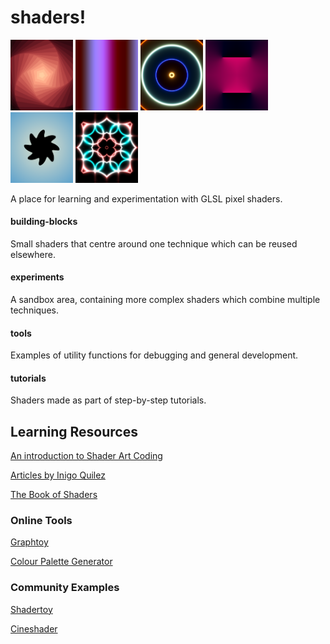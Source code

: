 # shaders!

<div class="row">
    <img src="https://github.com/alexeismith/shaders/blob/main/screenshots/Concentric%20Wobble.png" width="100">
    <img src="https://github.com/alexeismith/shaders/blob/main/screenshots/Gradient%20Palette%20Animation.png" width="100">
    <img src="https://github.com/alexeismith/shaders/blob/main/screenshots/Neon%20Sine%20Shrink.png" width="100">
    <img src="https://github.com/alexeismith/shaders/blob/main/screenshots/Radial%20Gradient%20Lines.png" width="100">
    <img src="https://github.com/alexeismith/shaders/blob/main/screenshots/Rounded%20Wobble%20Star.png" width="100">
    <img src="https://github.com/alexeismith/shaders/blob/main/screenshots/Shader%20Art%20Intro.png" width="100">
</div>

A place for learning and experimentation with GLSL pixel shaders.

#### building-blocks

Small shaders that centre around one technique which can be reused elsewhere.

#### experiments

A sandbox area, containing more complex shaders which combine multiple techniques.

#### tools

Examples of utility functions for debugging and general development.

#### tutorials

Shaders made as part of step-by-step tutorials.

## Learning Resources

[An introduction to Shader Art Coding](https://www.youtube.com/watch?v=f4s1h2YETNY)

[Articles by Inigo Quilez](https://iquilezles.org/articles/)

[The Book of Shaders](https://thebookofshaders.com/)

### Online Tools

[Graphtoy](https://graphtoy.com/)

[Colour Palette Generator](http://dev.thi.ng/gradients/)

### Community Examples

[Shadertoy](https://www.shadertoy.com/)

[Cineshader](https://cineshader.com/gallery)
